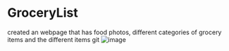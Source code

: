 # GroceryList

created an webpage that has food photos, different categories of grocery items and the different items
git
![image](https://github.com/user-attachments/assets/0c90a07b-2328-4c38-a839-80d2facd29af)
